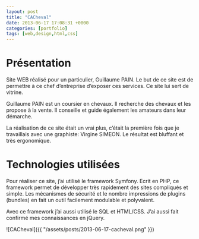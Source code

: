 ```yaml
---
layout: post
title: "CACheval"
date: 2013-06-17 17:08:31 +0000
categories: [portfolio]
tags: [web,design,html,css]
---
```

# Présentation

Site WEB réalisé pour un particulier, Guillaume PAIN. Le but de ce site est de permettre à ce chef d’entreprise d’exposer ces services. Ce site lui sert de vitrine.

Guillaume PAIN est un coursier en chevaux. Il recherche des chevaux et les propose à la vente. Il conseille et guide également les amateurs dans leur démarche.

La réalisation de ce site était un vrai plus, c’était la première fois que je travaillais avec une graphiste: Virgine SIMEON. Le résultat est bluffant et très ergonomique.

# Technologies utilisées

Pour réaliser ce site, j’ai utilisé le framework Symfony. Ecrit en PHP, ce framework permet de développer très rapidement des sites compliqués et simple. Les mécanismes de sécurité et le nombre impressions de plugins (bundles) en fait un outil facilement modulable et polyvalent.

Avec ce framework j’ai aussi utilisé le SQL et HTML/CSS. J’ai aussi fait confirmé mes connaissances en jQuery.

![CACheval]({{ "/assets/posts/2013-06-17-cacheval.png" }})
